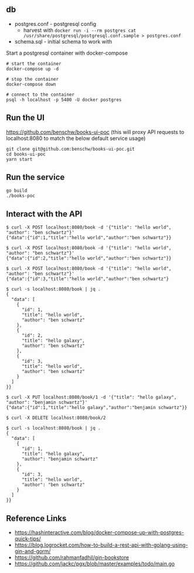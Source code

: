 

## db

- postgres.conf - postgresql config 
	- harvest with `docker run -i --rm postgres cat /usr/share/postgresql/postgresql.conf.sample > postgres.conf`
- schema.sql - initial schema to work with

Start a postgresql container with docker-compose


	# start the container
	docker-compose up -d

	# stop the container
	docker-compose down

	# connect to the container
	psql -h localhost -p 5400 -U docker postgres

## Run the UI 
https://github.com/benschw/books-ui-poc
(this will proxy API requests to localhost:8080 to match the below default service usage)

	git clone git@github.com:benschw/books-ui-poc.git
	cd books-ui-poc
	yarn start

## Run the service

	go build
	./books-poc

## Interact with the API

	$ curl -X POST localhost:8080/book -d '{"title": "hello world", "author": "ben schwartz"}'
	{"data":{"id":1,"title":"hello world","author":"ben schwartz"}}
	
	$ curl -X POST localhost:8080/book -d '{"title": "hello world", "author": "ben schwartz"}'
	{"data":{"id":2,"title":"hello world","author":"ben schwartz"}}
	
	$ curl -X POST localhost:8080/book -d '{"title": "hello world", "author": "ben schwartz"}'
	{"data":{"id":3,"title":"hello world","author":"ben schwartz"}
	
	$ curl -s localhost:8080/book | jq .
	{
	  "data": [
	    {
	      "id": 1,
	      "title": "hello world",
	      "author": "ben schwartz"
	    },
	    {
	      "id": 2,
	      "title": "hello galaxy",
	      "author": "ben schwartz"
	    },
	    {
	      "id": 3,
	      "title": "hello world",
	      "author": "ben schwartz"
	    }
	  ]
	}}

	$ curl -X PUT localhost:8080/book/1 -d '{"title": "hello galaxy", "author": "benjamin schwartz"}'
	{"data":{"id":1,"title":"hello galaxy","author":"benjamin schwartz"}}

	$ curl -X DELETE localhost:8080/book/2

	$ curl -s localhost:8080/book | jq .
	{
	  "data": [
	    {
	      "id": 1,
	      "title": "hello galaxy",
	      "author": "benjamin schwartz"
	    },
	    {
	      "id": 3,
	      "title": "hello world",
	      "author": "ben schwartz"
	    }
	  ]
	}}



## Reference Links
- https://hashinteractive.com/blog/docker-compose-up-with-postgres-quick-tips/
- https://blog.logrocket.com/how-to-build-a-rest-api-with-golang-using-gin-and-gorm/
- https://github.com/rahmanfadhil/gin-bookstore
- https://github.com/jackc/pgx/blob/master/examples/todo/main.go

